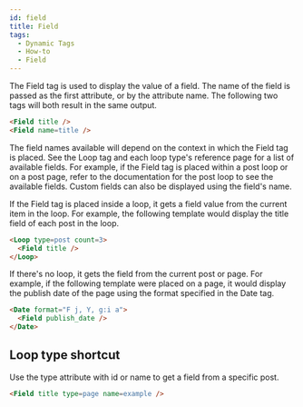 ```yaml
---
id: field
title: Field
tags:
  - Dynamic Tags
  - How-to
  - Field
---
```


The Field tag is used to display the value of a field. The name of the field is passed as the first attribute, or by the attribute name. The following two tags will both result in the same output.
```html
<Field title />
<Field name=title />
```
The field names available will depend on the context in which the Field tag is placed. See the Loop tag and each loop type's reference page for a list of available fields. For example, if the Field tag is placed within a post loop or on a post page, refer to the documentation for the post loop to see the available fields. Custom fields can also be displayed using the field's name.

If the Field tag is placed inside a loop, it gets a field value from the current item in the loop. For example, the following template would display the title field of each post in the loop.
```html
<Loop type=post count=3>
  <Field title />
</Loop>
```
If there's no loop, it gets the field from the current post or page. For example, if the following template were placed on a page, it would display the publish date of the page using the format specified in the Date tag.
```html
<Date format="F j, Y, g:i a">
  <Field publish_date />
</Date>
```

## Loop type shortcut

Use the type attribute with id or name to get a field from a specific post.
```html
<Field title type=page name=example />
```
```
